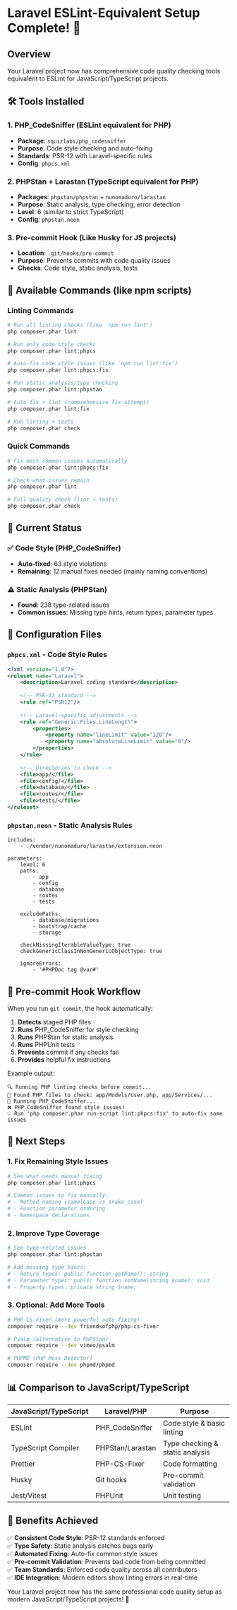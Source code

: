 # Laravel ESLint-Equivalent Setup Complete! 🎉

## Overview
Your Laravel project now has comprehensive code quality checking tools equivalent to ESLint for JavaScript/TypeScript projects.

## 🛠️ Tools Installed

### 1. **PHP_CodeSniffer** (ESLint equivalent for PHP)
- **Package**: `squizlabs/php_codesniffer`
- **Purpose**: Code style checking and auto-fixing
- **Standards**: PSR-12 with Laravel-specific rules
- **Config**: `phpcs.xml`

### 2. **PHPStan + Larastan** (TypeScript equivalent for PHP)
- **Packages**: `phpstan/phpstan` + `nunomaduro/larastan`
- **Purpose**: Static analysis, type checking, error detection
- **Level**: 6 (similar to strict TypeScript)
- **Config**: `phpstan.neon`

### 3. **Pre-commit Hook** (Like Husky for JS projects)
- **Location**: `.git/hooks/pre-commit`
- **Purpose**: Prevents commits with code quality issues
- **Checks**: Code style, static analysis, tests

## 📝 Available Commands (like npm scripts)

### Linting Commands
```bash
# Run all linting checks (like 'npm run lint')
php composer.phar lint

# Run only code style checks
php composer.phar lint:phpcs

# Auto-fix code style issues (like 'npm run lint:fix')
php composer.phar lint:phpcs:fix

# Run static analysis/type checking
php composer.phar lint:phpstan

# Auto-fix + lint (comprehensive fix attempt)
php composer.phar lint:fix

# Run linting + tests
php composer.phar check
```

### Quick Commands
```bash
# Fix most common issues automatically
php composer.phar lint:phpcs:fix

# Check what issues remain
php composer.phar lint

# Full quality check (lint + tests)
php composer.phar check
```

## 🚨 Current Status

### ✅ Code Style (PHP_CodeSniffer)
- **Auto-fixed**: 63 style violations
- **Remaining**: 12 manual fixes needed (mainly naming conventions)

### ⚠️ Static Analysis (PHPStan)
- **Found**: 238 type-related issues
- **Common issues**: Missing type hints, return types, parameter types

## 🔧 Configuration Files

### `phpcs.xml` - Code Style Rules
```xml
<?xml version="1.0"?>
<ruleset name="Laravel">
    <description>Laravel coding standard</description>
    
    <!-- PSR-12 standard -->
    <rule ref="PSR12"/>
    
    <!-- Laravel-specific adjustments -->
    <rule ref="Generic.Files.LineLength">
        <properties>
            <property name="lineLimit" value="120"/>
            <property name="absoluteLineLimit" value="0"/>
        </properties>
    </rule>
    
    <!-- Directories to check -->
    <file>app/</file>
    <file>config/</file>
    <file>database/</file>
    <file>routes/</file>
    <file>tests/</file>
</ruleset>
```

### `phpstan.neon` - Static Analysis Rules
```neon
includes:
    - ./vendor/nunomaduro/larastan/extension.neon

parameters:
    level: 6
    paths:
        - app
        - config
        - database
        - routes
        - tests
    
    excludePaths:
        - database/migrations
        - bootstrap/cache
        - storage
    
    checkMissingIterableValueType: true
    checkGenericClassInNonGenericObjectType: true
    
    ignoreErrors:
        - '#PHPDoc tag @var#'
```

## 🚀 Pre-commit Hook Workflow

When you run `git commit`, the hook automatically:

1. **Detects** staged PHP files
2. **Runs** PHP_CodeSniffer for style checking
3. **Runs** PHPStan for static analysis  
4. **Runs** PHPUnit tests
5. **Prevents** commit if any checks fail
6. **Provides** helpful fix instructions

Example output:
```
🔍 Running PHP linting checks before commit...
📁 Found PHP files to check: app/Models/User.php, app/Services/...
🧹 Running PHP_CodeSniffer...
❌ PHP_CodeSniffer found style issues!
💡 Run 'php composer.phar run-script lint:phpcs:fix' to auto-fix some issues
```

## 🎯 Next Steps

### 1. Fix Remaining Style Issues
```bash
# See what needs manual fixing
php composer.phar lint:phpcs

# Common issues to fix manually:
# - Method naming (camelCase vs snake_case)
# - Function parameter ordering
# - Namespace declarations
```

### 2. Improve Type Coverage
```bash
# See type-related issues
php composer.phar lint:phpstan

# Add missing type hints:
# - Return types: public function getName(): string
# - Parameter types: public function setName(string $name): void
# - Property types: private string $name;
```

### 3. Optional: Add More Tools

```bash
# PHP-CS-Fixer (more powerful auto-fixing)
composer require --dev friendsofphp/php-cs-fixer

# Psalm (alternative to PHPStan)
composer require --dev vimeo/psalm

# PHPMD (PHP Mess Detector)
composer require --dev phpmd/phpmd
```

## 📊 Comparison to JavaScript/TypeScript

| JavaScript/TypeScript | Laravel/PHP | Purpose |
|----------------------|-------------|---------|
| ESLint | PHP_CodeSniffer | Code style & basic linting |
| TypeScript Compiler | PHPStan/Larastan | Type checking & static analysis |
| Prettier | PHP-CS-Fixer | Code formatting |
| Husky | Git hooks | Pre-commit validation |
| Jest/Vitest | PHPUnit | Unit testing |

## 🎉 Benefits Achieved

✅ **Consistent Code Style**: PSR-12 standards enforced  
✅ **Type Safety**: Static analysis catches bugs early  
✅ **Automated Fixing**: Auto-fix common style issues  
✅ **Pre-commit Validation**: Prevents bad code from being committed  
✅ **Team Standards**: Enforced code quality across all contributors  
✅ **IDE Integration**: Modern editors show linting errors in real-time  

Your Laravel project now has the same professional code quality setup as modern JavaScript/TypeScript projects! 🚀
